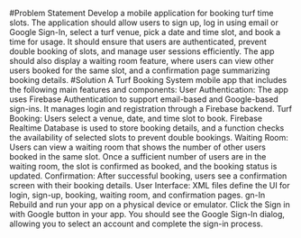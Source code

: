 #Problem Statement
Develop a mobile application for booking turf time slots. The application should allow users to sign up, log in using email or Google Sign-In, select a turf venue, pick a date and time slot, and book a time for usage. It should ensure that users are authenticated, prevent double booking of slots, and manage user sessions efficiently. The app should also display a waiting room feature, where users can view other users booked for the same slot, and a confirmation page summarizing booking details.
#Solution
A Turf Booking System mobile app that includes the following main features and components:
User Authentication: The app uses Firebase Authentication to support email-based and Google-based sign-ins. It manages login and registration through a Firebase backend.
Turf Booking: Users select a venue, date, and time slot to book. Firebase Realtime Database is used to store booking details, and a function checks the availability of selected slots to prevent double bookings.
Waiting Room: Users can view a waiting room that shows the number of other users booked in the same slot. Once a sufficient number of users are in the waiting room, the slot is confirmed as booked, and the booking status is updated.
Confirmation: After successful booking, users see a confirmation screen with their booking details.
User Interface: XML files define the UI for login, sign-up, booking, waiting room, and confirmation pages.
gn-In
Rebuild and run your app on a physical device or emulator.
Click the Sign in with Google button in your app.
You should see the Google Sign-In dialog, allowing you to select an account and complete the sign-in process.

